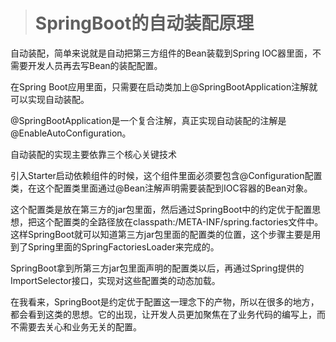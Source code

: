 > # SpringBoot的自动装配原理

自动装配，简单来说就是自动把第三方组件的Bean装载到Spring lOC器里面，不需要开发人员再去写Bean的装配配置。

在Spring Boot应用里面，只需要在启动类加上@SpringBootApplication注解就可以实现自动装配。

@SpringBootApplication是一个复合注解，真正实现自动装配的注解是@EnableAutoConfiguration。

自动装配的实现主要依靠三个核心关键技术

引入Starter启动依赖组件的时候，这个组件里面必须要包含@Configuration配置类，在这个配置类里面通过@Bean注解声明需要装配到IOC容器的Bean对象。

这个配置类是放在第三方的jar包里面，然后通过SpringBoot中的约定优于配置思想，把这个配置类的全路径放在classpath:/META-INF/spring.factories文件中。这样SpringBoot就可以知道第三方jar包里面的配置类的位置，这个步骤主要是用到了Spring里面的SpringFactoriesLoader来完成的。

SpringBoot拿到所第三方jar包里面声明的配置类以后，再通过Spring提供的ImportSelector接口，实现对这些配置类的动态加载。

在我看来，SpringBoot是约定优于配置这一理念下的产物，所以在很多的地方，都会看到这类的思想。它的出现，让开发人员更加聚焦在了业务代码的编写上，而不需要去关心和业务无关的配置。

